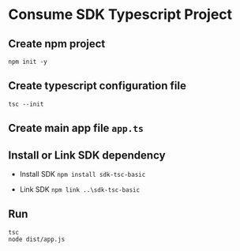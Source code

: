 # Consume SDK Typescript Project

## Create npm project
`npm init -y`

## Create typescript configuration file
`tsc --init`

## Create main app file `app.ts`

## Install or Link SDK dependency

- Install SDK
    `npm install sdk-tsc-basic`

- Link SDK
    `npm link ..\sdk-tsc-basic`


## Run 
```
tsc
node dist/app.js
```
